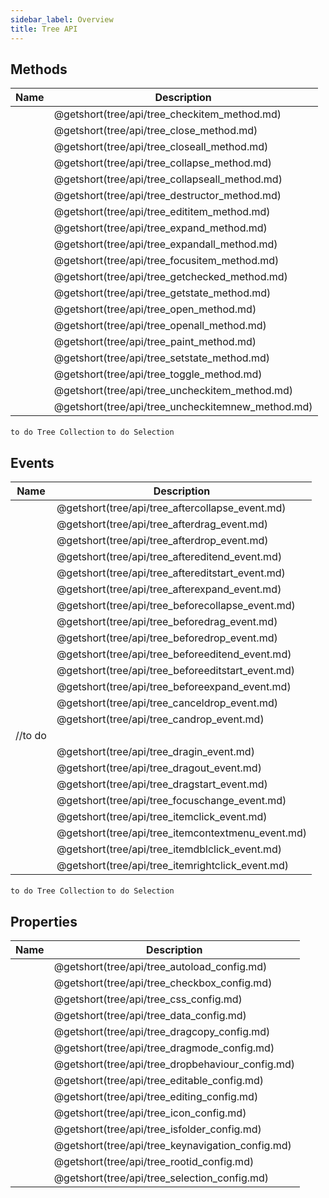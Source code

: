 ```yaml
---
sidebar_label: Overview
title: Tree API
---
```


## Methods

| Name                                       | Description                                       |
| ------------------------------------------ | ------------------------------------------------- |
| [](tree/api/tree_checkitem_method.md)      | @getshort(tree/api/tree_checkitem_method.md)      |
| [](tree/api/tree_close_method.md)          | @getshort(tree/api/tree_close_method.md)          |
| [](tree/api/tree_closeall_method.md)       | @getshort(tree/api/tree_closeall_method.md)       |
| [](tree/api/tree_collapse_method.md)       | @getshort(tree/api/tree_collapse_method.md)       |
| [](tree/api/tree_collapseall_method.md)    | @getshort(tree/api/tree_collapseall_method.md)    |
| [](tree/api/tree_destructor_method.md)     | @getshort(tree/api/tree_destructor_method.md)     |
| [](tree/api/tree_edititem_method.md)       | @getshort(tree/api/tree_edititem_method.md)       |
| [](tree/api/tree_expand_method.md)         | @getshort(tree/api/tree_expand_method.md)         |
| [](tree/api/tree_expandall_method.md)      | @getshort(tree/api/tree_expandall_method.md)      |
| [](tree/api/tree_focusitem_method.md)      | @getshort(tree/api/tree_focusitem_method.md)      |
| [](tree/api/tree_getchecked_method.md)     | @getshort(tree/api/tree_getchecked_method.md)     |
| [](tree/api/tree_getstate_method.md)       | @getshort(tree/api/tree_getstate_method.md)       |
| [](tree/api/tree_open_method.md)           | @getshort(tree/api/tree_open_method.md)           |
| [](tree/api/tree_openall_method.md)        | @getshort(tree/api/tree_openall_method.md)        |
| [](tree/api/tree_paint_method.md)          | @getshort(tree/api/tree_paint_method.md)          |
| [](tree/api/tree_setstate_method.md)       | @getshort(tree/api/tree_setstate_method.md)       |
| [](tree/api/tree_toggle_method.md)         | @getshort(tree/api/tree_toggle_method.md)         |
| [](tree/api/tree_uncheckitem_method.md)    | @getshort(tree/api/tree_uncheckitem_method.md)    |
| [](tree/api/tree_uncheckitemnew_method.md) | @getshort(tree/api/tree_uncheckitemnew_method.md) |

`to do Tree Collection`
`to do Selection`

## Events

| Name                                       | Description                                       |
| ------------------------------------------ | ------------------------------------------------- |
| [](tree/api/tree_aftercollapse_event.md)   | @getshort(tree/api/tree_aftercollapse_event.md)   |
| [](tree/api/tree_afterdrag_event.md)       | @getshort(tree/api/tree_afterdrag_event.md)       |
| [](tree/api/tree_afterdrop_event.md)       | @getshort(tree/api/tree_afterdrop_event.md)       |
| [](tree/api/tree_aftereditend_event.md)    | @getshort(tree/api/tree_aftereditend_event.md)    |
| [](tree/api/tree_aftereditstart_event.md)  | @getshort(tree/api/tree_aftereditstart_event.md)  |
| [](tree/api/tree_afterexpand_event.md)     | @getshort(tree/api/tree_afterexpand_event.md)     |
| [](tree/api/tree_beforecollapse_event.md)  | @getshort(tree/api/tree_beforecollapse_event.md)  |
| [](tree/api/tree_beforedrag_event.md)      | @getshort(tree/api/tree_beforedrag_event.md)      |
| [](tree/api/tree_beforedrop_event.md)      | @getshort(tree/api/tree_beforedrop_event.md)      |
| [](tree/api/tree_beforeeditend_event.md)   | @getshort(tree/api/tree_beforeeditend_event.md)   |
| [](tree/api/tree_beforeeditstart_event.md) | @getshort(tree/api/tree_beforeeditstart_event.md) |
| [](tree/api/tree_beforeexpand_event.md)    | @getshort(tree/api/tree_beforeexpand_event.md)    |
| [](tree/api/tree_canceldrop_event.md)      | @getshort(tree/api/tree_canceldrop_event.md)      |
| [](tree/api/tree_candrop_event.md)         | @getshort(tree/api/tree_candrop_event.md)         |
| [](tree/api/tree_data_object.md) //to do   |                                                   |
| [](tree/api/tree_dragin_event.md)          | @getshort(tree/api/tree_dragin_event.md)          |
| [](tree/api/tree_dragout_event.md)         | @getshort(tree/api/tree_dragout_event.md)         |
| [](tree/api/tree_dragstart_event.md)       | @getshort(tree/api/tree_dragstart_event.md)       |
| [](tree/api/tree_focuschange_event.md)     | @getshort(tree/api/tree_focuschange_event.md)     |
| [](tree/api/tree_itemclick_event.md)       | @getshort(tree/api/tree_itemclick_event.md)       |
| [](tree/api/tree_itemcontextmenu_event.md) | @getshort(tree/api/tree_itemcontextmenu_event.md) |
| [](tree/api/tree_itemdblclick_event.md)    | @getshort(tree/api/tree_itemdblclick_event.md)    |
| [](tree/api/tree_itemrightclick_event.md)  | @getshort(tree/api/tree_itemrightclick_event.md)  |

`to do Tree Collection`
`to do Selection`

## Properties

| Name                                      | Description                                      |
| ----------------------------------------- | ------------------------------------------------ |
| [](tree/api/tree_autoload_config.md)      | @getshort(tree/api/tree_autoload_config.md)      |
| [](tree/api/tree_checkbox_config.md)      | @getshort(tree/api/tree_checkbox_config.md)      |
| [](tree/api/tree_css_config.md)           | @getshort(tree/api/tree_css_config.md)           |
| [](tree/api/tree_data_config.md)          | @getshort(tree/api/tree_data_config.md)          |
| [](tree/api/tree_dragcopy_config.md)      | @getshort(tree/api/tree_dragcopy_config.md)      |
| [](tree/api/tree_dragmode_config.md)      | @getshort(tree/api/tree_dragmode_config.md)      |
| [](tree/api/tree_dropbehaviour_config.md) | @getshort(tree/api/tree_dropbehaviour_config.md) |
| [](tree/api/tree_editable_config.md)      | @getshort(tree/api/tree_editable_config.md)      |
| [](tree/api/tree_editing_config.md)       | @getshort(tree/api/tree_editing_config.md)       |
| [](tree/api/tree_icon_config.md)          | @getshort(tree/api/tree_icon_config.md)          |
| [](tree/api/tree_isfolder_config.md)      | @getshort(tree/api/tree_isfolder_config.md)      |
| [](tree/api/tree_keynavigation_config.md) | @getshort(tree/api/tree_keynavigation_config.md) |
| [](tree/api/tree_rootid_config.md)        | @getshort(tree/api/tree_rootid_config.md)        |
| [](tree/api/tree_selection_config.md)     | @getshort(tree/api/tree_selection_config.md)     |
